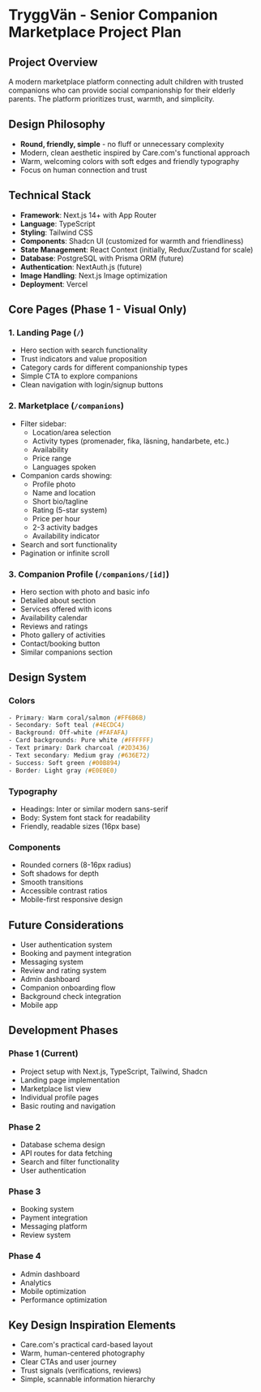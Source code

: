 # TryggVän - Senior Companion Marketplace Project Plan

## Project Overview
A modern marketplace platform connecting adult children with trusted companions who can provide social companionship for their elderly parents. The platform prioritizes trust, warmth, and simplicity.

## Design Philosophy
- **Round, friendly, simple** - no fluff or unnecessary complexity
- Modern, clean aesthetic inspired by Care.com's functional approach
- Warm, welcoming colors with soft edges and friendly typography
- Focus on human connection and trust

## Technical Stack
- **Framework**: Next.js 14+ with App Router
- **Language**: TypeScript
- **Styling**: Tailwind CSS
- **Components**: Shadcn UI (customized for warmth and friendliness)
- **State Management**: React Context (initially, Redux/Zustand for scale)
- **Database**: PostgreSQL with Prisma ORM (future)
- **Authentication**: NextAuth.js (future)
- **Image Handling**: Next.js Image optimization
- **Deployment**: Vercel

## Core Pages (Phase 1 - Visual Only)

### 1. Landing Page (`/`)
- Hero section with search functionality
- Trust indicators and value proposition
- Category cards for different companionship types
- Simple CTA to explore companions
- Clean navigation with login/signup buttons

### 2. Marketplace (`/companions`)
- Filter sidebar:
  - Location/area selection
  - Activity types (promenader, fika, läsning, handarbete, etc.)
  - Availability
  - Price range
  - Languages spoken
- Companion cards showing:
  - Profile photo
  - Name and location
  - Short bio/tagline
  - Rating (5-star system)
  - Price per hour
  - 2-3 activity badges
  - Availability indicator
- Search and sort functionality
- Pagination or infinite scroll

### 3. Companion Profile (`/companions/[id]`)
- Hero section with photo and basic info
- Detailed about section
- Services offered with icons
- Availability calendar
- Reviews and ratings
- Photo gallery of activities
- Contact/booking button
- Similar companions section

## Design System

### Colors
```css
- Primary: Warm coral/salmon (#FF6B6B)
- Secondary: Soft teal (#4ECDC4)
- Background: Off-white (#FAFAFA)
- Card backgrounds: Pure white (#FFFFFF)
- Text primary: Dark charcoal (#2D3436)
- Text secondary: Medium gray (#636E72)
- Success: Soft green (#00B894)
- Border: Light gray (#E0E0E0)
```

### Typography
- Headings: Inter or similar modern sans-serif
- Body: System font stack for readability
- Friendly, readable sizes (16px base)

### Components
- Rounded corners (8-16px radius)
- Soft shadows for depth
- Smooth transitions
- Accessible contrast ratios
- Mobile-first responsive design

## Future Considerations
- User authentication system
- Booking and payment integration
- Messaging system
- Review and rating system
- Admin dashboard
- Companion onboarding flow
- Background check integration
- Mobile app

## Development Phases

### Phase 1 (Current)
- Project setup with Next.js, TypeScript, Tailwind, Shadcn
- Landing page implementation
- Marketplace list view
- Individual profile pages
- Basic routing and navigation

### Phase 2
- Database schema design
- API routes for data fetching
- Search and filter functionality
- User authentication

### Phase 3
- Booking system
- Payment integration
- Messaging platform
- Review system

### Phase 4
- Admin dashboard
- Analytics
- Mobile optimization
- Performance optimization

## Key Design Inspiration Elements
- Care.com's practical card-based layout
- Warm, human-centered photography
- Clear CTAs and user journey
- Trust signals (verifications, reviews)
- Simple, scannable information hierarchy